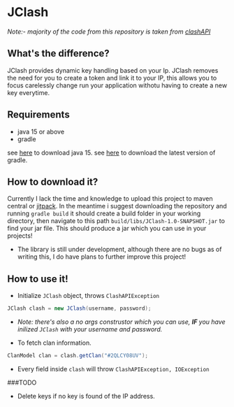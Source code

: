 # JClash

*Note:- majority of the code from this repository is taken from [clashAPI](https://github.com/Lycoon/clash-api)*

## What's the difference?
JClash provides dynamic key handling based on your Ip. JClash removes the need for you to create a token and link it to your IP, this allows you to focus carelessly change run your application withotu having to create a new key everytime.

## Requirements
- java 15 or above
- gradle 

see [here](https://www.oracle.com/java/technologies/javase/jdk15-archive-downloads.html) to download java 15.
see [here](https://gradle.org/install/) to download the latest version of gradle.

## How to download it?
Currently I lack the time and knowledge to upload this project to maven central or [jitpack](https://jitpack.io/). 
In the meantime i suggest downloading the repository and running `gradle build` it should create a build folder in your working directory, then navigate to this path 
`build/libs/JClash-1.0-SNAPSHOT.jar` to find your jar file. This should produce a jar which you can use in your projects!


- The library is still under development, although there are no bugs as of writing this, I do have plans to further improve this project!

## How to use it!

- Initialize `JClash` object, throws `ClashAPIException`
```java
JClash clash = new JClash(username, password);
```
- *Note: there's also a no args construstor which you can use, **IF** you have inilized `JClash` with your username and password.*

- To fetch clan information.
```java
ClanModel clan = clash.getClan("#2QLCY08UV");
```
- Every field inside `clash` will throw `ClashAPIException, IOException`




###TODO
- Delete keys if no key is found of the IP address.
